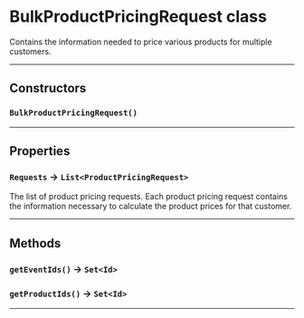 # BulkProductPricingRequest class

Contains the information needed to price various products for multiple customers.

---
## Constructors
### `BulkProductPricingRequest()`
---
## Properties

### `Requests` → `List<ProductPricingRequest>`

The list of product pricing requests. Each product pricing request contains the information necessary to calculate the product prices for that customer.

---
## Methods
### `getEventIds()` → `Set<Id>`
### `getProductIds()` → `Set<Id>`
---
